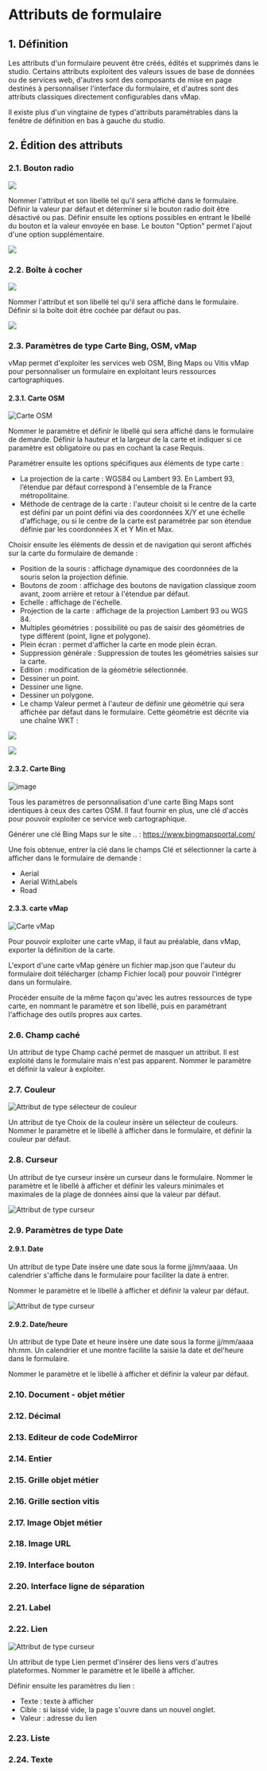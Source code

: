 # Attributs de formulaire

## 1. Définition

Les attributs d'un formulaire peuvent être créés, édités et supprimés
dans le studio. Certains attributs exploitent des valeurs issues de base
de données ou de services web, d'autres sont des composants de mise en
page destinés à personnaliser l'interface du formulaire, et d'autres
sont des attributs classiques directement configurables dans vMap.

Il existe plus d'un vingtaine de types d'attributs paramétrables dans la
fenêtre de définition en bas à gauche du studio.

## 2. Édition des attributs

### 2.1. Bouton radio

![](../../images/bouton_radio1.png)

Nommer l'attribut et son libellé tel qu'il sera affiché dans le
formulaire. Définir la valeur par défaut et déterminer si le bouton
radio doit être désactivé ou pas. Définir ensuite les options possibles
en entrant le libellé du bouton et la valeur envoyée en base. Le bouton
"Option" permet l'ajout d'une option supplémentaire.

![](../../images/bouton_radio.png)

### 2.2. Boîte à cocher

![](../../images/boite_a_cocher1.png)

Nommer l'attribut et son libellé tel qu'il sera affiché dans le
formulaire. Définir si la boîte doit être cochée par défaut ou pas.

![](../../images/boite_a_cocher.png)

### 2.3. Paramètres de type Carte Bing, OSM, vMap
 vMap permet d'exploiter les services
web OSM, Bing Maps ou Vitis vMap pour personnaliser un formulaire en
exploitant leurs ressources cartographiques.

#### 2.3.1. Carte OSM

![Carte OSM](../../images/carte_osm.png)

Nommer le paramètre et définir le libellé qui sera affiché dans le
formulaire de demande. Définir la hauteur et la largeur de la carte et
indiquer si ce paramètre est obligatoire ou pas en cochant la case
Requis.

Paramétrer ensuite les options spécifiques aux éléments de type carte :

-   La projection de la carte : WGS84 ou Lambert 93. En Lambert 93,
    l’étendue par défaut correspond à l'ensemble de la
    France métropolitaine.
-   Méthode de centrage de la carte : l'auteur choisit si le centre de
    la carte est défini par un point défini via des coordonnées X/Y et
    une échelle d'affichage, ou si le centre de la carte est
    paramétrée par son étendue définie par les coordonnées X et Y Min
    et Max.

Choisir ensuite les éléments de dessin et de navigation qui seront
affichés sur la carte du formulaire de demande :

-   Position de la souris : affichage dynamique des coordonnées de la
    souris selon la projection définie.
-   Boutons de zoom : affichage des boutons de navigation classique
    zoom avant, zoom arrière et retour à l'étendue par défaut.
-   Echelle : affichage de l'échelle.
-   Projection de la carte : affichage de la projection Lambert 93 ou
    WGS 84.
-   Multiples géométries : possibilité ou pas de saisir des géométries
    de type différent (point, ligne et polygone).
-   Plein écran : permet d'afficher la carte en mode plein écran.
-   Suppression générale : Suppression de toutes les géométries
    saisies sur la carte.
-   Edition : modification de la géométrie sélectionnée.
-   Dessiner un point.
-   Dessiner une ligne.
-   Dessiner un polygone.
-   Le champ Valeur permet à l'auteur de définir une géométrie qui
    sera affichée par défaut dans le formulaire. Cette géométrie est
    décrite via une chaîne WKT :

![](../../images/carte_valeur_par_dafaut.png)

![](../../images/c_formulaire_carteOSM.png)

#### 2.3.2. Carte Bing

![image](../../images/c_formulaire_carte_bing.png)

Tous les paramètres de personnalisation d'une carte Bing Maps sont
identiques à ceux des cartes OSM. Il faut fournir en plus, une clé
d'accès pour pouvoir exploiter ce service web cartographique.

Générer une clé Bing Maps sur le site .. :
<https://www.bingmapsportal.com/>

Une fois obtenue, entrer la clé dans le champs Clé et sélectionner la
carte à afficher dans le formulaire de demande :

-   Aerial
-   Aerial WithLabels
-   Road

#### 2.3.3. carte vMap

![Carte vMap](../../images/carte_vmap.png)

Pour pouvoir exploiter une carte vMap, il faut au préalable, dans vMap,
exporter la définition de la carte.

L'export d'une carte vMap génère un fichier map.json que l'auteur du
formulaire doit télécharger (champ Fichier local) pour pouvoir
l'intégrer dans un formulaire.

Procéder ensuite de la même façon qu'avec les autres ressources de type
carte, en nommant le paramètre et son libellé, puis en paramétrant
l'affichage des outils propres aux cartes.

### 2.6. Champ caché

Un attribut de type Champ caché permet de masquer un attribut. Il est
exploité dans le formulaire mais n'est pas apparent. Nommer le paramètre
et définir la valeur à exploiter.

### 2.7. Couleur

![Attribut de type sélecteur de couleur](../../images/selecteur_couleur.png)

Un attribut de tye Choix de la couleur insère un sélecteur de couleurs.
Nommer le paramètre et le libellé à afficher dans le formulaire, et
définir la couleur par défaut.

### 2.8. Curseur

Un attribut de tye curseur insère un curseur dans le formulaire. Nommer
le paramètre et le libellé à afficher et définir les valeurs minimales
et maximales de la plage de données ainsi que la valeur par défaut.

![Attribut de type curseur](../../images/curseur.png)

### 2.9. Paramètres de type Date

#### 2.9.1. Date

Un attribut de type Date insère une date sous la forme jj/mm/aaaa. Un
calendrier s'affiche dans le formulaire pour faciliter la date à entrer.

Nommer le paramètre et le libellé à afficher et définir la valeur par
défaut.

![Attribut de type curseur](../../images/date.png)

#### 2.9.2. Date/heure

Un attribut de type Date et heure insère une date sous la forme
jj/mm/aaaa hh:mm. Un calendrier et une montre facilite la saisie la date
et del'heure dans le formulaire.

Nommer le paramètre et le libellé à afficher et définir la valeur par
défaut.

### 2.10. Document - objet métier

### 2.12. Décimal

### 2.13. Editeur de code CodeMirror

### 2.14. Entier

### 2.15. Grille objet métier

### 2.16. Grille section vitis

### 2.17. Image Objet métier

### 2.18. Image URL

### 2.19. Interface bouton

### 2.20. Interface ligne de séparation

### 2.21. Label

### 2.22. Lien

![Attribut de type curseur](../../images/lien.png)

Un attribut de type Lien permet d'insérer des liens vers d'autres
plateformes. Nommer le paramètre et le libellé à afficher.

Définir ensuite les paramètres du lien :

-   Texte : texte à afficher
-   Cible : si laissé vide, la page s'ouvre dans un nouvel onglet.
-   Valeur : adresse du lien

### 2.23. Liste

### 2.24. Texte
